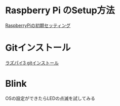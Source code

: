 # Raspberry Pi のSetup方法

[RaspberryPiの初期セッティング](https://qiita.com/S_ODA/items/3600b4492747e66f5df7)

# Gitインストール
  
[ラズパイ3 gitインストール](https://qiita.com/natacom/items/63cca20e24e3e864e485)

# Blink

OSの設定ができたらLEDの点滅を試してみる
